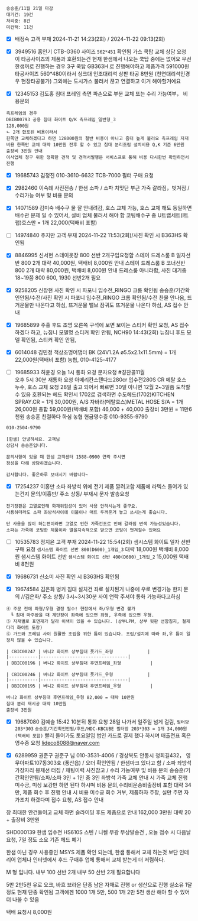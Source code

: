 ```
송승훈/11월 21일 마감
대기건: 19건
처리중: 8건
미컨택: 11건
```

- [x] 배정숙
고객 부재 2024-11-21 14:23(2회) / 2024-11-22 09:13(2회)

- [x] 3949516 홍인기 
CTB-G360 사이즈 `562*451` 확인됨 가스 쿡탑 교체 상담 요청
이 타공사이즈의 제품과 호환되는건 현재 한샘에서 나오는 쿡탑 중에는 없어요
우선 한샘꺼로 진행하는 경우 
3구 쿡탑 GB363H 로 진행해야하고 제품가격 591000원
타공사이즈 560*480이라서 싱크대 인조대리석 상판 타공 8만원 (천연대리석인경우 현장타공불가)
그외에는 도시가스 불러서 끊고 연결하고 이거 해야할거예요

- [x] 12345153 김도홍 
 침대 프레임 측면 파손으로 부분 교체 또는 수리 가능여부， 비용문의
```
측프레임의 경우 
DBIB00793 공용 침대 화이트 Q/K 측프레임_일반형_3
128,000원
ㄴ 2개 합포된 비용이라서
한쪽만 교체하겠다고 하면 128000원의 절반 비용이 아니고 좀더 높게 불러요 측프레임 자재비용 한쪽만 교체 대략 10만원 전후 할 수 있고 침대 분리조립 설치비용 Q,K 기준 6만원
출장비 3만원 안내
이사업체 청구 위한 정확한 견적 및 견적서발행은 서비스프로 통해 비용 다시한번 확인하면서 진행
```

- [x] 19685743 김정진 010-3610-6632
TCB-7000 필터 구매 요청 

- [x] 2982460 이숙례
사진전송 / 한샘 소파 / 소파 치맛단 부근 가죽 갈라짐，벗겨짐 / 수리가능 여부 및 비용 문의

- [x] 14071589 김미숙
배수구 물 잘 안내려감, 호스 교체 가능, 호스 교체 해도 동일하면 배수관 문제 일 수 있어서, 설비 업체 불러서 해야 함
코팅배수구 중 U트랩세트(I트랩)호스만 = 1개 22,000(택배비 포함)

- [ ] 14974840 주지만
고객 부재 2024-11-22 11:53(2회)/사진 확인 시 B363HS 확인됨

- [x] 8846995 신서현 
스테이옷장 800 선반 2개구입요청함
스테이 드레스룸 B 일자선반 800 2개 대략 40,000원, 택배비 8,000원 안내
스테이 드레스룸 B 코너선반 800 2개 대략 80,000원, 택배비 8,000원 안내
드레스룸 아니라함, 사진 대기중
18~19쯤 800 600,  1930 선반2개 필요

- [x] 9258205 신장현
사진 확인 시 파포니 입수전_RINGO 크롬 확인됨
송승훈/기간확인안됨/수전/사진 확인 시 파포니 입수전_RINGO 크롬 확인됨/수전 찬물 안나옴, 뜨거운물만 나온다고 하심, 뜨거운물 밸브 잠궈도 뜨거운물 나온다 하심, AS 접수 안내

- [x] 19685899 주홍
후드 조명 오른쪽 구석에 보면 보이는 스티커 확인 요청, AS 접수 하겠다 하고, 뉴침니 모델명 스티커 확인 안됨,  NCH90 14:43(2회)
뉴침니 후드 모델 확인됨, 스티커 확인 안됨,

- [x] 6014048 김민정
책상조명어댑터 BK (24V1.2A ø5.5x2.1x11.5mm) = 1개 22,000원(택배비 포함)
농협, 010-4125-4177

- [ ] 19685933 허윤경
오늘 1시 통화 요청 문자요청 #칭찬콜11월  
오후 5시 30분 재통화 요청
아메리칸스탠다드280cr 입수전280S CR 메탈 호스 누수, 호스 교체 요청
28일 출고 되어서 빠르면 30일 아니면 12월 2~3일쯤 도착할 수 있음 
호환되는 헤드 확인시 1702로 검색하면 
수도헤드(1702)KITCHEN SPRAY.CR = 1개 30,000원, 
A/S 자바라(메탈호스)METAL HOSE S/A = 1개 26,000원 총합 59,000원(택배비 포함)
46,000 + 40,000 출장비 3만원 = 11만6천원
송승훈 친절하다 하심 
농협 현금영수증 010-9355-9790 
```
010-2504-9790 

[한샘] 안녕하세요. 고객님 
상담사 송승훈입니다. 

문의사항이 있을 때 한샘 고객센터 1588-0900 연락 주시면
정성을 다해 상담하겠습니다. 

감사합니다. 좋은하루 보내시기 바랍니다~
```

- [x] 17254237 이홍만
소파 좌방석 위에 전기 제품 깔려고함 제품에 라텍스 들어가 있는건지 문의/이홍만/ 주소 상동/ 부재시 문자 발송요청
```
전기장판은 고열로인해 화재위험성이 있어 사용 안하시는게 좋구요. 
사용하더라도 소파 좌방석사이에 이불이나 매트 두꺼운거 놓고 쓰시는게 좋습니다.

단 사용을 많이 하는편이라면 고열로 인한 가죽건조로 인해 갈라짐 변색 가능성있습니다.
소파는 가죽에 코팅한 제품이라 열을지속적으로 받으면 코팅이 벗겨질수 있어요
```

- [ ] 10535783 정지윤
고객 부재 2024-11-22 15:54(2회)
샘시스템 화이트 일자 선반 구매 요청  `샘시스템 화이트 선반 800(D600)_1개입_3` 대략 18,000원 택배비 8,000원
샘시스템 화이트 선반 `샘시스템 화이트 선반 400(D600)_1개입_2` 15,000원 택배비 8천원

- [x] 19686731 신소미
사진 확인 시 B363HS 확인됨

- [x] 19674584 김은화
벙커 침대 설치건 좌로 설치된거 나중에 우로 변경가능 한지 문의 //김은화/ 주소 상동/ 3시~3시30분 사이 연락 주셔야 통화 가능하다고하심
```
④ 주문 전에 좌형/우형 결정 필수! 현장에서 좌/우형 변경 불가 
　┗ 침대 마주봤을 때 계단장이 좌측에 있으면 좌형, 우측에 있으면 우형. 
⑤ 자재별로 표면재가 달라 이색이 있을 수 있습니다. (상부LPM, 상부 뒷판 선함침지, 철제다리 화이트 도장)
⑥ 가드와 프레임 사이 원활한 조립을 위한 틈이 있습니다. 조립/설치에 따라 좌,우 틈이 일정치 않을 수 있습니다.
```
```
| CBIC00247 | 버니2 화이트 상부침대 풋가드_좌형             |
|-----------|---------------------------------|
| DBIC00196 | 버니2 화이트 상부침대 후면프레임_좌형           |

```
```
| CBIC00246 | 버니2 화이트 상부침대 풋가드_우형             |
|-----------|---------------------------------|
| DBIC00195 | 버니2 화이트 상부침대 후면프레임_우형           |

버니2 화이트 상부침대 후면프레임_우형 82,000 = 대략 10만원
침대 분리 재시공 대략 10만원
출장비 3만원
```

- [x] 19687080 김예슬 
15:42  10분뒤 통화 요청
28일 나가서 일주일 넘게 걸림, `필터망 203*303` 
`송승훈/기간확인안됨/후드/HDC-KBCUBE 필터망 203*303 = 1개 34,000원(택배비 포함)`
빨리 들어가도 토요일임
법인 카드로 결제 했다 하시며 매출전표 혹은 영수증 요청
lideco8088@naver.com

- [x] 6289959 권준구
권준구 님  010-3531-4006  / 경상북도 안동시 청회길432， 영무아파트107동303호 (풍산읍) / 오더 확인안됨 / 한샘마크 있다고 함 / 소파 좌방석 가장자리 봉제선 터짐 / 채팅이력 사진참고 / 수리 가능여부 및 비용 문의
송승훈/기간확인안됨/소파/소파 3인 + 1인 중 3인 좌방석 가죽 교체 안내 시 가죽 교체 진행 미수긍, 미싱 보강만 하면 된다 하시며  비용 문의,수리비운송비출장비 포함 대략 34만, 제품 회수 후 진행 안내 시 비용 미수긍 회수 거부, 제품하자 주장, 실만 주면 자가조치 하겠다며 접수 요청, AS 접수 안내

장 최대한 안건들이고 교체 하면 슬라이딩 후드 제품으로 안내
162,000
3만원
대략 20 + 출장비 3만원
 

SHD000139 한샘 입수전 HS610S 스텐 / 니켈 무광 무상발송건 , 오늘 접수 시 다음날 요청, 7일 정도 소요 기존 헤드 폐기


한샘 아닌 경우 
사용중인 MSYS 제품 확인 되는데, 한샘 통해서 교체 하는것 보단 인테리어 업체나 인터넷에서 후드 구매후 업체 통해서 교체 받는게 더 저렴하다.


M 형 입니다. 
내부 100 선반 2개
내부   50 산반 2개
필요합니다


5만 2만5천
유로 오크, 바흐 브라운 단종 남은 자재로 진행 or 생산으로 진행 실소유 1달 정도
현재 단종 확인됨
고객에겐 1000 1개 5만, 500 1개 2만 5천
생산 해야 할 수 있어 더 나올 수 있음

택배 요청시 8,000원

